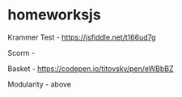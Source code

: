 # homeworksjs

Krammer Test - https://jsfiddle.net/t166ud7g

Scorm - 

Basket - https://codepen.io/titovsky/pen/eWBbBZ

Modularity - above

